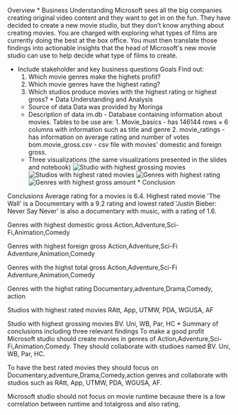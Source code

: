 Overview
    * Business Understanding
 Microsoft sees all the big companies creating original video content and they want to get in on the fun. They have decided to create a new movie studio, but they don’t know anything about creating movies. You are charged with exploring what types of films are currently doing the best at the box office. You must then translate those findings into actionable insights that the head of Microsoft's new movie studio can use to help decide what type of films to create.
 
   * Include stakeholder and key business questions
        Goals
        Find out:
        1. Which movie genres make the highets profit?
        2. Which movie genres have the highest rating?
        3. Which studios produce movies with the highest rating or highest gross?
    * Data Understanding and Analysis
      * Source of data
          Data was provided by Moringa
       * Description of data
          im.db - Database containing information about movies. Tables to be use are:
                1. Movie_basics - has 146144 rows × 6 columns with information such as title and genre
                2. movie_ratings - has information on average rating and number of votes
           bom.movie_gross.csv - csv file with movies' domestic and foreign gross.
        * Three visualizations (the same visualizations presented in the slides and notebook)
        ![Studio with highest grossing movies](/studio_gross.jpg "Studio with highest grossing movies")
        ![Studios with highest rated movies](/studio_rating.jpg "Studios with highest rated movies")
        ![Genres with highest rating](/rating.jpg "Genres with highest rating")
        ![Genres with highest gross amount](/total_amount.jpg "Genres with highest gross amount")
    * Conclusion
       
Conclusions
Average rating for a movies is 6.4. Highest rated movie 'The Wall' is a Documentary with a 9.2 rating and lowest rated 'Justin Bieber: Never Say Never' is also a documentary with music, with a rating of 1.6.

Genres with highest domestic gross
Action,Adventure,Sci-Fi,Animation,Comedy

Genres with highest foreign gross
Action,Adventure,Sci-Fi Adventure,Animation,Comedy

Genres with the highst total gross
Action,Adventure,Sci-Fi Adventure,Animation,Comedy

Genres with the highst rating
Documentary,adventure,Drama,Comedy, action

Studios with highest rated movies
RAtt, App, UTMW, PDA, WGUSA, AF

Studio with highest grossing movies
BV. Uni, WB, Par, HC
          * Summary of conclusions including three relevant findings
          To make a good profit Microsoft studio should create movies in genres of Action,Adventure,Sci-Fi,Animation,Comedy. They should collaborate with studioes named BV. Uni, WB, Par, HC.

To have the best rated movies they should focus on Documentary,adventure,Drama,Comedy,action genres and collaborate with studios such as RAtt, App, UTMW, PDA, WGUSA, AF.

Microsoft studio should not focus on movie runtime because there is a low correlation between runtime and totalgross and also rating.